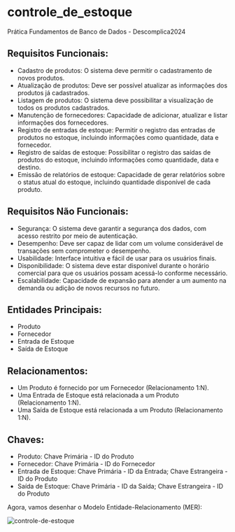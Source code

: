 # controle_de_estoque
Prática Fundamentos de Banco de Dados - Descomplica2024

###

## Requisitos Funcionais:

- Cadastro de produtos: O sistema deve permitir o cadastramento de novos produtos.
- Atualização de produtos: Deve ser possível atualizar as informações dos produtos já cadastrados.
- Listagem de produtos: O sistema deve possibilitar a visualização de todos os produtos cadastrados.
- Manutenção de fornecedores: Capacidade de adicionar, atualizar e listar informações dos fornecedores.
- Registro de entradas de estoque: Permitir o registro das entradas de produtos no estoque, incluindo informações como quantidade, data e fornecedor.
- Registro de saídas de estoque: Possibilitar o registro das saídas de produtos do estoque, incluindo informações como quantidade, data e destino.
- Emissão de relatórios de estoque: Capacidade de gerar relatórios sobre o status atual do estoque, incluindo quantidade disponível de cada produto.

## Requisitos Não Funcionais:

- Segurança: O sistema deve garantir a segurança dos dados, com acesso restrito por meio de autenticação.
- Desempenho: Deve ser capaz de lidar com um volume considerável de transações sem comprometer o desempenho.
- Usabilidade: Interface intuitiva e fácil de usar para os usuários finais.
- Disponibilidade: O sistema deve estar disponível durante o horário comercial para que os usuários possam acessá-lo conforme necessário.
- Escalabilidade: Capacidade de expansão para atender a um aumento na demanda ou adição de novos recursos no futuro.


## Entidades Principais:

- Produto
- Fornecedor
- Entrada de Estoque
- Saída de Estoque


## Relacionamentos:

- Um Produto é fornecido por um Fornecedor (Relacionamento 1:N).
- Uma Entrada de Estoque está relacionada a um Produto (Relacionamento 1:N).
- Uma Saída de Estoque está relacionada a um Produto (Relacionamento 1:N).


## Chaves:

- Produto: Chave Primária - ID do Produto
- Fornecedor: Chave Primária - ID do Fornecedor
- Entrada de Estoque: Chave Primária - ID da Entrada; Chave Estrangeira - ID do Produto
- Saída de Estoque: Chave Primária - ID da Saída; Chave Estrangeira - ID do Produto

Agora, vamos desenhar o Modelo Entidade-Relacionamento (MER):

![controle-de-estoque](https://github.com/alexsabrasil/controle_de_estoque/assets/113733583/843c2f07-646d-4186-8737-8d88fef7b456)


